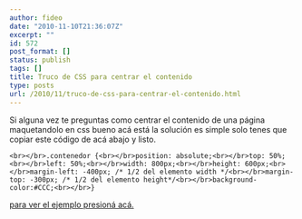 ```yaml
---
author: fideo
date: "2010-11-10T21:36:07Z"
excerpt: ""
id: 572
post_format: []
status: publish
tags: []
title: Truco de CSS para centrar el contenido
type: posts
url: /2010/11/truco-de-css-para-centrar-el-contenido.html
---
```

Si alguna vez te preguntas como centrar el contenido de una página maquetandolo en css bueno acá está la solución es simple solo tenes que copiar este código de acá abajo y listo.

`<br></br>.contenedor {<br></br>position: absolute;<br></br>top: 50%;<br></br>left: 50%;<br></br>width: 800px;<br></br>height: 600px;<br></br>margin-left: -400px; /* 1/2 del elemento width */<br></br>margin-top: -300px; /* 1/2 del elemento height*/<br></br>background-color:#CCC;<br></br>}`

[para ver el ejemplo presioná acá.](http://www.fideox.com.ar/wp-content/uploads/2010/11/divcentrado.html)
